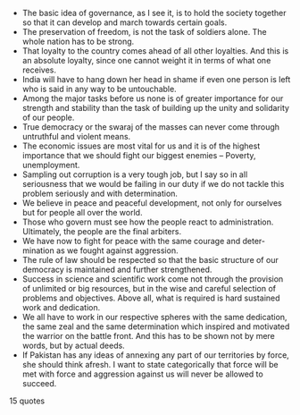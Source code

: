  - The basic idea of governance, as I see it, is to hold the society together so that it can develop and march towards certain goals.
 - The preservation of freedom, is not the task of soldiers alone. The whole nation has to be strong.
 - That loyalty to the country comes ahead of all other loyalties. And this is an absolute loyalty, since one cannot weight it in terms of what one receives.
 - India will have to hang down her head in shame if even one person is left who is said in any way to be untouchable.
 - Among the major tasks before us none is of greater importance for our strength and stability than the task of building up the unity and solidarity of our people.
 - True democracy or the swaraj of the masses can never come through untruthful and violent means.
 - The economic issues are most vital for us and it is of the highest importance that we should fight our biggest enemies – Poverty, unemployment.
 - Sampling out corruption is a very tough job, but I say so in all seriousness that we would be failing in our duty if we do not tackle this problem seriously and with determination.
 - We believe in peace and peaceful development, not only for ourselves but for people all over the world.
 - Those who govern must see how the people react to administration. Ultimately, the people are the final arbiters.
 - We have now to fight for peace with the same courage and deter-mination as we fought against aggression.
 - The rule of law should be respected so that the basic structure of our democracy is maintained and further strengthened.
 - Success in science and scientific work come not through the provision of unlimited or big resources, but in the wise and careful selection of problems and objectives. Above all, what is required is hard sustained work and dedication.
 - We all have to work in our respective spheres with the same dedication, the same zeal and the same determination which inspired and motivated the warrior on the battle front. And this has to be shown not by mere words, but by actual deeds.
 - If Pakistan has any ideas of annexing any part of our territories by force, she should think afresh. I want to state categorically that force will be met with force and aggression against us will never be allowed to succeed.

15 quotes
